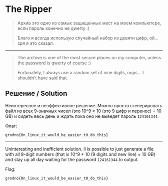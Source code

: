 # The Ripper

> Архив это одно из самых защищенных мест на моем компьютере, если пароль конечно не qwerty :)
>
> Благо я всегда использую случайный набор из девяти цифр, ой... зря я это сказал.

---

> The archive is one of the most secure places on my computer, unless the password is qwerty of course :)
>
> Fortunately, I always use a random set of nine digits, oops... I shouldn’t have said that.

## Решение / Solution

Неинтересное и неэффективное решение. Можно просто сгенерировать файл из всех 9-значных чисел (это
10^9 * 10 (это 9 цифр и перенос) = 10 GB) и сидеть весь день и ждать пока оно не выведет пароль
`124161344`.

Флаг:

```plain
grodno{0n_linux_it_would_be_easier_t0_do_this}
```

---

Uninteresting and inefficient solution. Ii is possible to just generate a file with all 9-digit
numbers (that is 10^9 * 10 (9 digits and new line) = 10 GB) and stay up all day waiting for the
password `124161344` to output.

Flag:

```plain
grodno{0n_linux_it_would_be_easier_t0_do_this}
```
